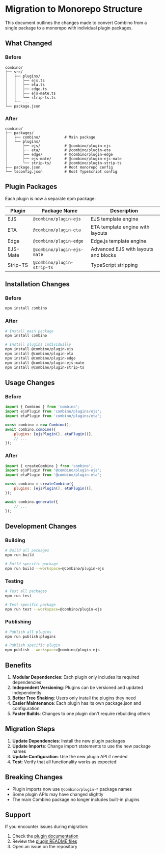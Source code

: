 # Migration to Monorepo Structure

This document outlines the changes made to convert Combino from a single package to a monorepo with individual plugin packages.

## What Changed

### Before

```
combino/
├── src/
│   ├── plugins/
│   │   ├── ejs.ts
│   │   ├── eta.ts
│   │   ├── edge.ts
│   │   ├── ejs-mate.ts
│   │   └── strip-ts.ts
│   └── ...
└── package.json
```

### After

```
combino/
├── packages/
│   ├── combino/           # Main package
│   └── plugins/
│       ├── ejs/           # @combino/plugin-ejs
│       ├── eta/           # @combino/plugin-eta
│       ├── edge/          # @combino/plugin-edge
│       ├── ejs-mate/      # @combino/plugin-ejs-mate
│       └── strip-ts/      # @combino/plugin-strip-ts
├── package.json           # Root monorepo config
└── tsconfig.json          # Root TypeScript config
```

## Plugin Packages

Each plugin is now a separate npm package:

| Plugin   | Package Name               | Description                          |
| -------- | -------------------------- | ------------------------------------ |
| EJS      | `@combino/plugin-ejs`      | EJS template engine                  |
| ETA      | `@combino/plugin-eta`      | ETA template engine with layouts     |
| Edge     | `@combino/plugin-edge`     | Edge.js template engine              |
| EJS-Mate | `@combino/plugin-ejs-mate` | Advanced EJS with layouts and blocks |
| Strip-TS | `@combino/plugin-strip-ts` | TypeScript stripping                 |

## Installation Changes

### Before

```bash
npm install combino
```

### After

```bash
# Install main package
npm install combino

# Install plugins individually
npm install @combino/plugin-ejs
npm install @combino/plugin-eta
npm install @combino/plugin-edge
npm install @combino/plugin-ejs-mate
npm install @combino/plugin-strip-ts
```

## Usage Changes

### Before

```javascript
import { Combino } from 'combino';
import ejsPlugin from 'combino/plugins/ejs';
import etaPlugin from 'combino/plugins/eta';

const combino = new Combino();
await combino.combine({
    plugins: [ejsPlugin(), etaPlugin()],
    // ...
});
```

### After

```javascript
import { createCombino } from 'combino';
import ejsPlugin from '@combino/plugin-ejs';
import etaPlugin from '@combino/plugin-eta';

const combino = createCombino({
    plugins: [ejsPlugin(), etaPlugin()],
});

await combino.generate({
    // ...
});
```

## Development Changes

### Building

```bash
# Build all packages
npm run build

# Build specific package
npm run build --workspace=@combino/plugin-ejs
```

### Testing

```bash
# Test all packages
npm run test

# Test specific package
npm run test --workspace=@combino/plugin-ejs
```

### Publishing

```bash
# Publish all plugins
npm run publish:plugins

# Publish specific plugin
npm publish --workspace=@combino/plugin-ejs
```

## Benefits

1. **Modular Dependencies**: Each plugin only includes its required dependencies
2. **Independent Versioning**: Plugins can be versioned and updated independently
3. **Better Tree Shaking**: Users only install the plugins they need
4. **Easier Maintenance**: Each plugin has its own package.json and configuration
5. **Faster Builds**: Changes to one plugin don't require rebuilding others

## Migration Steps

1. **Update Dependencies**: Install the new plugin packages
2. **Update Imports**: Change import statements to use the new package names
3. **Update Configuration**: Use the new plugin API if needed
4. **Test**: Verify that all functionality works as expected

## Breaking Changes

- Plugin imports now use `@combino/plugin-*` package names
- Some plugin APIs may have changed slightly
- The main Combino package no longer includes built-in plugins

## Support

If you encounter issues during migration:

1. Check the [plugin documentation](./docs/plugins.md)
2. Review the [plugin README files](./packages/plugins/*/README.md)
3. Open an issue on the repository
